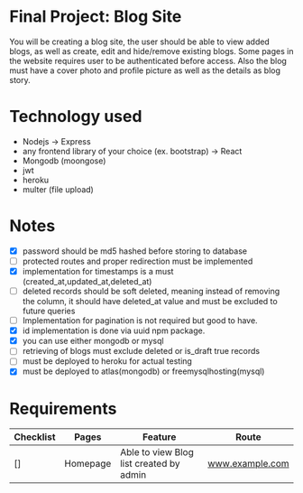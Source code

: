 # Final Project: Blog Site

You will be creating a blog site, the user should be able to view added blogs, as well as create, edit and hide/remove existing blogs. Some pages in the website requires user to be authenticated before access. Also the blog must have a cover photo and profile picture as well as the details as blog story.

# Technology used

- Nodejs -> Express
- any frontend library of your choice (ex. bootstrap) -> React
- Mongodb (moongose)
- jwt
- heroku
- multer (file upload)

# Notes

- [X] password should be md5 hashed before storing to database
- [ ] protected routes and proper redirection must be implemented
- [X] implementation for timestamps is a must (created_at,updated_at,deleted_at)
- [ ] deleted records should be soft deleted, meaning instead of removing the column, it should have deleted_at value and must be excluded to future queries
- [ ] Implementation for pagination is not required but good to have.
- [X] id implementation is done via uuid npm package.
- [X] you can use either mongodb or mysql
- [ ] retrieving of blogs must exclude deleted or is_draft true records
- [ ] must be deployed to heroku for actual testing
- [X] must be deployed to atlas(mongodb) or freemysqlhosting(mysql)

# Requirements

Checklist | Pages | Feature | Route
------------ | ------------- | ------------- | -------------
[] | Homepage | Able to view Blog list created by admin | www.example.com

